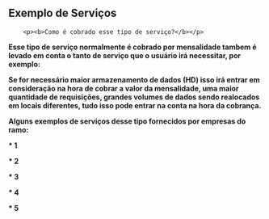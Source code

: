 ## Exemplo de Serviços

<html>

  <head>
    <title>Computação em Nuvem</title>
    <link href="estilo/style.css" rel="stylesheet"/>
    <meta charset="utf-8" />
    <meta name="viewport" content="width=device-width, initial-scale=1.0">
    <link href="css/style.css" type="text/css" rel="stylesheet" />
    <meta name="description" content="Site para a prova de computação em nuvem" >
    <meta name="keywords" content="Computação em nuvem" >
  </head>

  
 
    
      

        
        
      
        <p><b>Como é cobrado esse tipo de serviço?</b></p>
  
  <p><b>Esse tipo de serviço normalmente é cobrado por mensalidade tambem é levado em conta o tanto de serviço que o usuário irá necessitar, por exemplo: </b></p> 
  
  <p><b>Se for necessário maior armazenamento de dados (HD) isso irá entrar em consideração na hora de cobrar a valor da mensalidade, uma maior quantidade de requisições, grandes volumes de dados sendo realocados em locais diferentes, tudo isso pode entrar na conta na hora da cobrança.</b></p>
  
  <p><b>Alguns exemplos de serviços desse tipo fornecidos por empresas do ramo:</b></p>
  
  <p><b>* 1</b></p>
  <p><b>* 2</b></p>
  <p><b>* 3</b></p>
  <p><b>* 4</b></p>
  <p><b>* 5</b></p>


      
      
            
        
     
 

